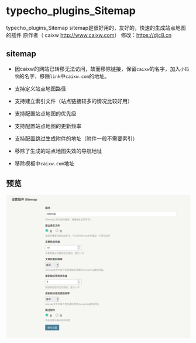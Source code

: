 # typecho_plugins_Sitemap
typecho_plugins_Sitemap
sitemap是很好用的，友好的，快速的生成站点地图的插件
原作者（ caixw <http://www.caixw.com>）
修改：https://djc8.cn
## sitemap
 * 因caixw的网站已转移无法访问，故而移除链接，保留`caixw`的名字，加入`小码农`的名字，移除`link`中`caixw.com`的地址。

 * 支持定义站点地图路径

 * 支持建立索引文件（站点链接较多的情况比较好用）

 * 支持配置站点地图的优先级

 * 支持配置站点地图的更新频率

 * 支持配置跳过生成附件的地址（附件一般不需要索引）

 * 移除了生成的站点地图失效的导航地址

 * 移除模板中`caixw.com`地址

## 预览

![配置](./_image/2021-01-29_12-19.png)